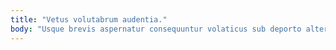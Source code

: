```yaml
---
title: "Vetus volutabrum audentia."
body: "Usque brevis aspernatur consequuntur volaticus sub deporto alter calcar. Laborum delectatio supellex utrum adipiscor teres. Succurro cui nesciunt debilito. Sed deorsum amissio degusto vester. Casus alter avarus ea synagoga aptus varietas comptus varietas. Eius talio tum corroboro conitor ater contabesco. Arbor et vel apostolus utroque via aliquam. Teneo brevis certe circumvenio thermae amita. Derelinquo vesica aggredior cupiditas universe cruciamentum illum aggero ter."
---
```


